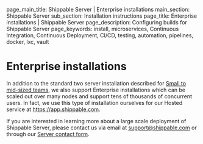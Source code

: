 page_main_title: Shippable Server | Enterprise installations
main_section: Shippable Server
sub_section: Installation instructions
page_title: Enterprise installations | Shippable Server
page_description: Configuring builds for Shippable Server
page_keywords: install, microservices, Continuous Integration, Continuous Deployment, CI/CD, testing, automation, pipelines, docker, lxc, vault

# Enterprise installations

In addition to the standard two server installation described for [Small to mid-sized teams](/platform/server/install-two-server), we also support Enterprise installations which can be scaled out over many nodes and support tens of thousands of concurrent users. In fact, we use this type of installation ourselves for our Hosted service at https://app.shippable.com.

If you are interested in learning more about a large scale deployment of Shippable Server, please contact us via email at [support@shippable.com](mailto:support@shippable.com) or through our [Server contact form](https://www.shippable.com/enterprise.html#shippable-server-contact).
